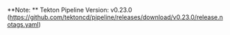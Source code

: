 **Note: ** Tekton Pipeline Version: v0.23.0 (https://github.com/tektoncd/pipeline/releases/download/v0.23.0/release.notags.yaml)